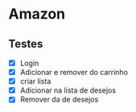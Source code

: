 # Amazon

## Testes

- [x] Login
- [x] Adicionar e remover do carrinho
- [x] criar lista
- [x] Adicionar na lista de desejos
- [x] Remover da  de desejos

